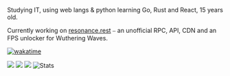 Studying IT, using web langs & python learning Go, Rust and React, 15 years old.

Currently working on [resonance.rest](https://api.resonance.rest/) ⎯ an unofficial RPC, API, CDN and an FPS unlocker for Wuthering Waves.

[![wakatime](https://wakatime.com/badge/user/d91eae13-13e3-44a6-94f8-9d3719990e17.svg?style=for-the-badge&color=000000)](https://wakatime.com/@d91eae13-13e3-44a6-94f8-9d3719990e17)

<img src="https://komarev.com/ghpvc/?username=whosneksio&label=Profile%20views&color=000000&style=for-the-badge"/>
<img src="https://img.shields.io/github/followers/whosneksio?color=black&style=for-the-badge&logo=github&label=Follows"/>
<img src="https://img.shields.io/github/stars/whosneksio?color=black&style=for-the-badge&logo=github&label=Stars"/>

<img src="https://github-readme-stats.vercel.app/api?username=whosneksio&show_icons=true&theme=transparent&hide_border=true&text_color=CCCCCC&title_color=CCCCCC&icon_color=CCCCCC" alt="Stats">




